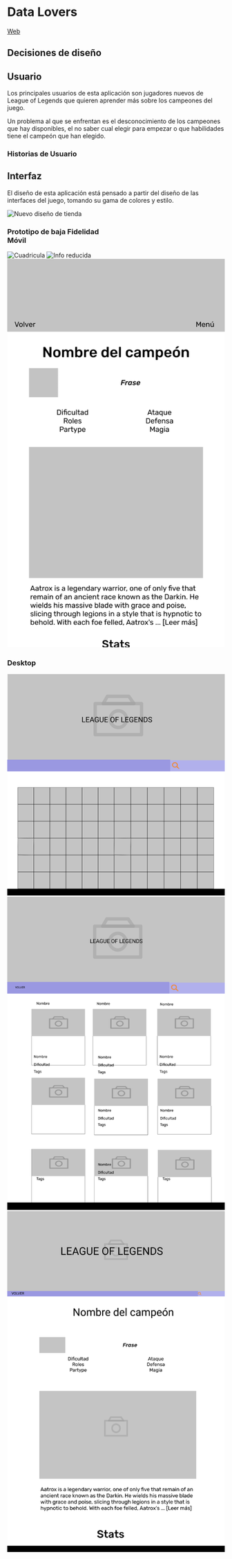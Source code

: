 # Data Lovers

[Web](https://dsandovalm.github.io/BOG002-data-lovers/src/index.html)

## Decisiones de diseño

## Usuario

Los principales usuarios de esta aplicación son jugadores nuevos de League of Legends que quieren aprender más sobre los campeones del juego.

Un problema al que se enfrentan es el desconocimiento de los campeones que hay disponibles, el no saber cual elegir para empezar o que habilidades tiene el campeón que han elegido.

### Historias de Usuario

## Interfaz

El diseño de esta aplicación está pensado a partir del diseño de las interfaces del juego, tomando su gama de colores y estilo.

![Nuevo diseño de tienda](https://cdn1.dotesports.com/wp-content/uploads/2020/06/12103947/All-items-1024x688.jpg)

### Prototipo de baja Fidelidad<br>Móvil

![Cuadricula](https://raw.githubusercontent.com/dsandovalm/BOG002-data-lovers/main/images/figma/low_phone_cuad.png)
![Info reducida](https://raw.githubusercontent.com/dsandovalm/BOG002-data-lovers/main/images/figma/low_phone_cards.png)
<img src="./images/figma/low_phone_details.png"><br>

### Desktop
<img src="./images/figma/Desktop-1.png">
<img src="./images/figma/Desktop-2.png">
<img src="./images/figma/Desktop-3.png">

